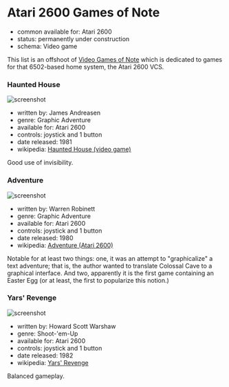 Atari 2600 Games of Note
========================

*   common available for: Atari 2600
*   status: permanently under construction
*   schema: Video game

This list is an offshoot of [Video Games of Note](Video%20Games%20of%20Note.md)
which is dedicated to games for that 6502-based home system, the Atari 2600 VCS.

### Haunted House

![screenshot](https://upload.wikimedia.org/wikipedia/en/f/f3/Haunted_House_Atari_2600_screenshot1a.png)

*   written by: James Andreasen
*   genre: Graphic Adventure
*   available for: Atari 2600
*   controls: joystick and 1 button
*   date released: 1981
*   wikipedia: [Haunted House (video game)](https://en.wikipedia.org/wiki/Haunted_House_(video_game))

Good use of invisibility.

### Adventure

![screenshot](https://upload.wikimedia.org/wikipedia/en/f/f3/Atariadventure.png)

*   written by: Warren Robinett
*   genre: Graphic Adventure
*   available for: Atari 2600
*   controls: joystick and 1 button
*   date released: 1980
*   wikipedia: [Adventure (Atari 2600)](https://en.wikipedia.org/wiki/Adventure_(Atari_2600))

Notable for at least two things: one, it was an attempt to "graphicalize" a text adventure;
that is, the author wanted to translate Colossal Cave to a graphical interface.  And two,
apparently it is the first game containing an Easter Egg (or at least, the first to popularize
this notion.)

### Yars' Revenge

![screenshot](https://upload.wikimedia.org/wikipedia/en/8/85/A2600_Yars_Revenge.png)

*   written by: Howard Scott Warshaw
*   genre: Shoot-'em-Up
*   available for: Atari 2600
*   controls: joystick and 1 button
*   date released: 1982
*   wikipedia: [Yars' Revenge](https://en.wikipedia.org/wiki/Yars%27_Revenge)

Balanced gameplay.
